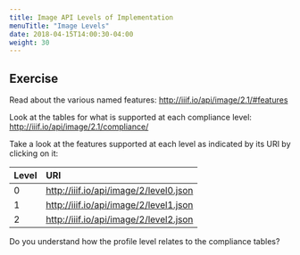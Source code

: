 ```yaml
---
title: Image API Levels of Implementation
menuTitle: "Image Levels"
date: 2018-04-15T14:00:30-04:00
weight: 30
---
```


<!-- #backlog:650 write section on levels of implementation -->

## Exercise

Read about the various named features: http://iiif.io/api/image/2.1/#features

Look at the tables for what is supported at each compliance level:
http://iiif.io/api/image/2.1/compliance/

Take a look at the features supported at each level as indicated by its URI by clicking on it:

| Level | URI                                    |
|:------|:---------------------------------------|
| 0     | http://iiif.io/api/image/2/level0.json |
| 1     | http://iiif.io/api/image/2/level1.json |
| 2     | http://iiif.io/api/image/2/level2.json |

<div class="alert">Do you understand how the profile level relates to the compliance tables?</div>
